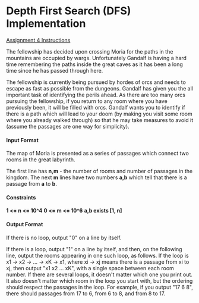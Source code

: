 # Depth First Search (DFS) Implementation

[Assignment 4 Instructions](https://www.hackerrank.com/contests/basic-algorithms-spring-2020-pa4/challenges/crossing-khazad-dum-1)

The fellowship has decided upon crossing Moria for the paths in the mountains are occupied by wargs. Unfortunately Gandalf is having a hard time remembering the paths inside the great caves as it has been a long time since he has passed through here.

The fellowship is currently being pursued by hordes of orcs and needs to escape as fast as possible from the dungeons. Gandalf has given you the all important task of identifying the perils ahead. As there are too many orcs pursuing the fellowship, if you return to any room where you have previously been, it will be filled with orcs. Gandalf wants you to identify if there is a path which will lead to your doom (by making you visit some room where you already walked through) so that he may take measures to avoid it (assume the passages are one way for simplicity).

#### Input Format

The map of Moria is presented as a series of passages which connect two rooms in the great labyrinth.

The first line has **n,m** - the number of rooms and number of passages in the kingdom. The next **m** lines have two numbers **a,b** which tell that there is a passage from **a** to **b**.

#### Constraints

**1 <= n <= 10^4**
**0 <= m <= 10^6**
**a,b exists [1, n]**

#### Output Format

If there is no loop, output "0" on a line by itself.

If there is a loop, output "1" on a line by itself, and then, on the following line, output the rooms appearing in one such loop, as follows. If the loop is x1 -> x2 -> ... -> xK -> x1, where xi -> xj means there is a passage from xi to xj, then output "x1 x2 ... xK", with a single space between each room number. If there are several loops, it doesn't matter which one you print out. It also doesn't matter which room in the loop you start with, but the ordering should respect the passages in the loop. For example, if you output "17 6 8", there should passages from 17 to 6, from 6 to 8, and from 8 to 17.
